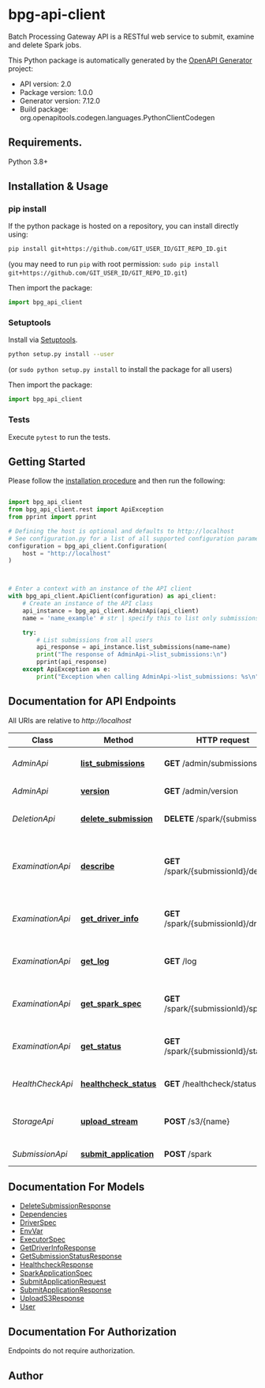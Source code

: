 # bpg-api-client
Batch Processing Gateway API is a RESTful web service to submit, examine and delete Spark jobs.

This Python package is automatically generated by the [OpenAPI Generator](https://openapi-generator.tech) project:

- API version: 2.0
- Package version: 1.0.0
- Generator version: 7.12.0
- Build package: org.openapitools.codegen.languages.PythonClientCodegen

## Requirements.

Python 3.8+

## Installation & Usage
### pip install

If the python package is hosted on a repository, you can install directly using:

```sh
pip install git+https://github.com/GIT_USER_ID/GIT_REPO_ID.git
```
(you may need to run `pip` with root permission: `sudo pip install git+https://github.com/GIT_USER_ID/GIT_REPO_ID.git`)

Then import the package:
```python
import bpg_api_client
```

### Setuptools

Install via [Setuptools](http://pypi.python.org/pypi/setuptools).

```sh
python setup.py install --user
```
(or `sudo python setup.py install` to install the package for all users)

Then import the package:
```python
import bpg_api_client
```

### Tests

Execute `pytest` to run the tests.

## Getting Started

Please follow the [installation procedure](#installation--usage) and then run the following:

```python

import bpg_api_client
from bpg_api_client.rest import ApiException
from pprint import pprint

# Defining the host is optional and defaults to http://localhost
# See configuration.py for a list of all supported configuration parameters.
configuration = bpg_api_client.Configuration(
    host = "http://localhost"
)



# Enter a context with an instance of the API client
with bpg_api_client.ApiClient(configuration) as api_client:
    # Create an instance of the API class
    api_instance = bpg_api_client.AdminApi(api_client)
    name = 'name_example' # str | specify this to list only submissions under one application name (optional)

    try:
        # List submissions from all users
        api_response = api_instance.list_submissions(name=name)
        print("The response of AdminApi->list_submissions:\n")
        pprint(api_response)
    except ApiException as e:
        print("Exception when calling AdminApi->list_submissions: %s\n" % e)

```

## Documentation for API Endpoints

All URIs are relative to *http://localhost*

Class | Method | HTTP request | Description
------------ | ------------- | ------------- | -------------
*AdminApi* | [**list_submissions**](docs/AdminApi.md#list_submissions) | **GET** /admin/submissions | List submissions from all users
*AdminApi* | [**version**](docs/AdminApi.md#version) | **GET** /admin/version | Show the version
*DeletionApi* | [**delete_submission**](docs/DeletionApi.md#delete_submission) | **DELETE** /spark/{submissionId} | Delete Spark application by submission ID
*ExaminationApi* | [**describe**](docs/ExaminationApi.md#describe) | **GET** /spark/{submissionId}/describe | Get spark application spec and related events as a text stream.
*ExaminationApi* | [**get_driver_info**](docs/ExaminationApi.md#get_driver_info) | **GET** /spark/{submissionId}/driver | Get Spark application driver information.
*ExaminationApi* | [**get_log**](docs/ExaminationApi.md#get_log) | **GET** /log | Get driver/executor stdout logs from EKS
*ExaminationApi* | [**get_spark_spec**](docs/ExaminationApi.md#get_spark_spec) | **GET** /spark/{submissionId}/spec | Get Spark application spec by submission ID.
*ExaminationApi* | [**get_status**](docs/ExaminationApi.md#get_status) | **GET** /spark/{submissionId}/status | Get Spark application status by submission ID.
*HealthCheckApi* | [**healthcheck_status**](docs/HealthCheckApi.md#healthcheck_status) | **GET** /healthcheck/status | Check the current service status
*StorageApi* | [**upload_stream**](docs/StorageApi.md#upload_stream) | **POST** /s3/{name} | Upload an artifact to S3 and save as a S3 object.
*SubmissionApi* | [**submit_application**](docs/SubmissionApi.md#submit_application) | **POST** /spark | Submit a Spark application


## Documentation For Models

 - [DeleteSubmissionResponse](docs/DeleteSubmissionResponse.md)
 - [Dependencies](docs/Dependencies.md)
 - [DriverSpec](docs/DriverSpec.md)
 - [EnvVar](docs/EnvVar.md)
 - [ExecutorSpec](docs/ExecutorSpec.md)
 - [GetDriverInfoResponse](docs/GetDriverInfoResponse.md)
 - [GetSubmissionStatusResponse](docs/GetSubmissionStatusResponse.md)
 - [HealthcheckResponse](docs/HealthcheckResponse.md)
 - [SparkApplicationSpec](docs/SparkApplicationSpec.md)
 - [SubmitApplicationRequest](docs/SubmitApplicationRequest.md)
 - [SubmitApplicationResponse](docs/SubmitApplicationResponse.md)
 - [UploadS3Response](docs/UploadS3Response.md)
 - [User](docs/User.md)


<a id="documentation-for-authorization"></a>
## Documentation For Authorization

Endpoints do not require authorization.


## Author




